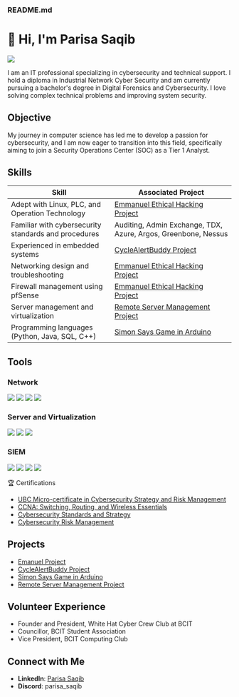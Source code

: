 ### README.md

# 👋 Hi, I'm Parisa Saqib
<a href="https://www.linkedin.com/in/parisa-s-4b4a161b1/"><img src="https://img.shields.io/badge/-LinkedIn-0072b1?&style=for-the-badge&logo=linkedin&logoColor=white" /></a>

I am an IT professional specializing in cybersecurity and technical support. I hold a diploma in Industrial Network Cyber Security and am currently pursuing a bachelor's degree in Digital Forensics and Cybersecurity. I love solving complex technical problems and improving system security.

## Objective

My journey in computer science has led me to develop a passion for cybersecurity, and I am now eager to transition into this field, specifically aiming to join a Security Operations Center (SOC) as a Tier 1 Analyst.



## Skills

| Skill                                         | Associated Project                                   |
|-----------------------------------------------|------------------------------------------------------|
| Adept with Linux, PLC, and Operation Technology | [Emmanuel Ethical Hacking Project](https://github.com/ParisaSaqib/Emanuel-Ethical-Hacking-Project) |
| Familiar with cybersecurity standards and procedures | Auditing, Admin Exchange, TDX, Azure, Argos, Greenbone, Nessus |
| Experienced in embedded systems                | [CycleAlertBuddy Project](https://github.com/ParisaSaqib/Emanuel-Ethical-Hacking-Project) |
| Networking design and troubleshooting          | [Emmanuel Ethical Hacking Project](https://github.com/ParisaSaqib/Emanuel-Ethical-Hacking-Project) |
| Firewall management using pfSense              | [Emmanuel Ethical Hacking Project](https://github.com/ParisaSaqib/Emanuel-Ethical-Hacking-Project) |
| Server management and virtualization           | [Remote Server Management Project](https://github.com/ParisaSaqib/Managing-Server-With-Powershell) |
| Programming languages (Python, Java, SQL, C++) | [Simon Says Game in Arduino](https://github.com/ParisaSaqib/SimonSaysGameArduino) |



## Tools

### Network
<div>
    <img src="https://img.shields.io/badge/-Wireshark-1679A7?&style=for-the-badge&logo=Wireshark&logoColor=white" />
    <img src="https://img.shields.io/badge/-Suricata-EF3B2D?&style=for-the-badge&logo=Suricata&logoColor=white" />
    <img src="https://img.shields.io/badge/-Zeek-777BB4?&style=for-the-badge&logo=Zeek&logoColor=white" />
    <img src="https://img.shields.io/badge/-pfSense-000080?&style=for-the-badge&logo=pfSense&logoColor=white" />
</div>

### Server and Virtualization
<div>
    <img src="https://img.shields.io/badge/-Linux-000000?&style=for-the-badge&logo=Linux&logoColor=white" />
    <img src="https://img.shields.io/badge/-Windows_Server-0078D6?&style=for-the-badge&logo=Windows&logoColor=white" />
    <img src="https://img.shields.io/badge/-VMware-607078?&style=for-the-badge&logo=VMware&logoColor=white" />
</div>

### SIEM
<div>
    <img src="https://img.shields.io/badge/-Microsoft_Sentinel-0078D4?&style=for-the-badge&logo=Microsoft&logoColor=white" />
    <img src="https://img.shields.io/badge/-Splunk-000000?&style=for-the-badge&logo=Splunk&logoColor=white" />
    <img src="https://img.shields.io/badge/-Elastic-005571?&style=for-the-badge&logo=Elastic&logoColor=white" />
    <img src="https://img.shields.io/badge/-Security_Onion-009639?&style=for-the-badge&logo=Security-Onion&logoColor=white" />
</div>


🏆 Certifications


- [UBC Micro-certificate in Cybersecurity Strategy and Risk Management](https://www.credential.net/d4bd711c-bee6-4a0c-8a7c-084d402e629a)
- [CCNA: Switching, Routing, and Wireless Essentials](https://www.credly.com/badges/1595817f-81f1-4f02-b01c-6cc7c2d3d742/public_url)
- [Cybersecurity Standards and Strategy](https://www.credential.net/9c3d8325-5cef-4494-8c8c-41b546be82e5)
- [Cybersecurity Risk Management](https://www.credential.net/32d590e6-be41-41b3-9aac-cbe964d375a4)
 


## Projects


- [Emanuel Project](https://example.com/emanuel-project)
- [CycleAlertBuddy Project](https://example.com/cyclealertbuddy-project)
- [Simon Says Game in Arduino](https://example.com/simon-says-game-arduino)
- [Remote Server Management Project](https://example.com/remote-server-management-project)

## Volunteer Experience
- Founder and President, White Hat Cyber Crew Club at BCIT
- Councillor, BCIT Student Association
- Vice President, BCIT Computing Club

## Connect with Me
- **LinkedIn**: [Parisa Saqib](https://www.linkedin.com/in/parisa-s-4b4a161b1/)
- **Discord**: parisa_saqib
```
